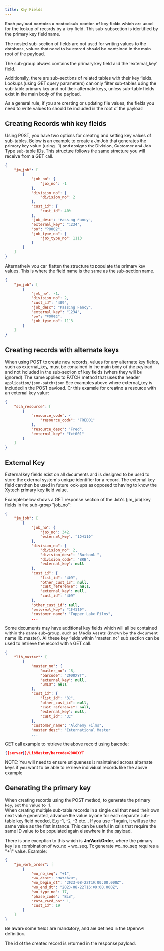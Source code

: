 ```yaml
---
title: Key Fields
---
```

Each payload contains a nested sub-section of key fields which are used for the lookup of records by a key field. This sub-subsection is identified by the primary key field name. 

The nested sub-section of fields are not used for writing values to the database, values that need to be stored should be contained in the main root of the payload.

The sub-group always contains the primary key field and the 'external_key' field.

Additionally, there are sub-sections of related tables with their key fields. Lookups (using GET query parameters) can only filter sub-tables using the sub-table primary key and not their alternate keys, unless sub-table fields exist in the main body of the payload.

As a general rule, if you are creating or updating file values, the fields you need to write values to should be included in the root of the payload


## Creating Records with key fields
Using POST, you have two options for creating and setting key values of sub-tables.
Below is an example to create a JmJob that generates the primary key value (using -1) and assigns the Division, Customer and Job Type sub-table IDs.
This structure follows the same structure you will receive from a GET call.
```json
{
    "jm_job": [
        {
            "job_no": {
                "job_no": -1
            },
            "division_no": {
                "division_no": 2
            },
            "cust_id": {
                "cust_id": 409
            },
            "job_desc": "Passing Fancy",
            "external_key": "1234",
            "po": "PO002",
            "job_type_no": {
                "job_type_no": 1113
            }
        }
    ]
}
```

Alternatively you can flatten the structure to populate the primary key values. This is where the field name is the same as the sub-section name.
```json
{
    "jm_job": [
        {
            "job_no": -1,
            "division_no": 2,
            "cust_id": "409",
            "job_desc": "Passing Fancy",
            "external_key": "1234",
            "po": "PO002",
            "job_type_no": 1113
        }
    ]
}
```

## Creating records with alternate keys
When using POST to create new records, values for any alternate key fields, such as external_key, must be contained in the main body of the payload and not included in the sub-section of key fields (where they will be ignored). The same applies to PATCH method that uses the header `application/json-patch+json` 
See examples above where external_key is included in the POST payload.
Or this example for creating a resource with an external key value:
```json
{
    "sch_resource": [
        {
            "resource_code": {
                "resource_code": "FRED01"
            },
            "resource_desc": "Fred",
            "external_key": "Ext001"
        }
    ]
}
```

## External Key
External key fields exist on all documents and is designed to be used to store the external system's unique identifier for a record. The external key field can then be used in future look-ups as opposed to having to know the Xytech primary key field value.

Example below shows a GET response section of the Job's (jm_job) key fields in the sub-group "job_no":
```JSON
{
    "jm_job": [
        {
            "job_no": {
                "job_no": 342,
                "external_key": "154110"
            },
            "division_no": {
                "division_no": 2,
                "division_desc": "Burbank ",
                "division_code": "BRB",
                "external_key": null
            },
            "cust_id": {
                "list_id": "409",
                "other_cust_id": null,
                "cust_reference": null,
                "external_key": null,
                "cust_id": "409"
            },
            "other_cust_id": null,
            "external_key": "154110",
            "customer_name": "Tupper Lake Films",
            ...
```

 Some documents may have additional key fields which will all be contained within the same sub-group, such as Media Assets (known by the document name lib_master). All these key fields within "master_no" sub section can be used to retrieve the record with a GET call.

```json
{
    "lib_master": [
        {
            "master_no": {
                "master_no": 18,
                "barcode": "2000XYT",
                "external_key": null,
                "umid": null
            },
            "cust_id": {
                "list_id": "32",
                "other_cust_id": null,
                "cust_reference": null,
                "external_key": null,
                "cust_id": "32"
            },
            "customer_name": "Alchemy Films",
            "master_desc": "International Master  
            ...
```

GET call example to retrieve the above record using barcode:
```json
{{server}}/LibMaster/barcode=2000XYT
```

NOTE: You will need to ensure uniqueness is maintained across alternate keys if you want to be able to retrieve individual records like the above example.

## Generating the primary key 
When creating records using the POST method, to generate the primary key, set the value to -1.  
When creating multiple sub-table records in a single call that need their own next value generated, advance the value by one for each separate sub-table key field needed, E.g -1, -2, -3 etc…
If you use -1 again, it will use the same value as the first instance. This can be useful in calls that require the same ID value to be populated again elsewhere in the payload.

There is one exception to this which is **JmWorkOrder**, where the primary key is a combination of wo_no + wo_seq. To generate wo_no_seq requires a "+1" value.
Example:
```json
{
    "jm_work_order": [
        {
            "wo_no_seq": "+1",
            "wo_desc": "Match20",
            "wo_begin_dt": "2023-08-22T10:00:00.000Z",
            "wo_end_dt": "2023-08-22T16:00:00.000Z",
            "wo_type_no": 17,
            "phase_code": "Bid",
            "rate_card_no": 1,
            "cust_id": 19
        }
    ]
}
```

Be aware some fields are mandatory, and are defined in the OpenAPI definition.

The id of the created record is returned in the response payload.